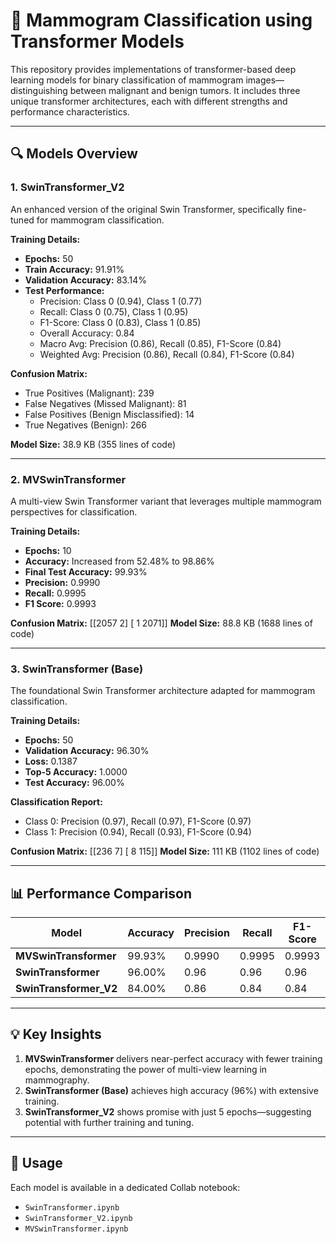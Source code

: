 # 🩻 Mammogram Classification using Transformer Models

This repository provides implementations of transformer-based deep learning models for binary classification of mammogram images—distinguishing between malignant and benign tumors. It includes three unique transformer architectures, each with different strengths and performance characteristics.

---

## 🔍 Models Overview

### 1. SwinTransformer_V2

An enhanced version of the original Swin Transformer, specifically fine-tuned for mammogram classification.

**Training Details:**
- **Epochs:** 50
- **Train Accuracy:** 91.91%  
- **Validation Accuracy:** 83.14%  
- **Test Performance:**
  - Precision: Class 0 (0.94), Class 1 (0.77)
  - Recall: Class 0 (0.75), Class 1 (0.95)
  - F1-Score: Class 0 (0.83), Class 1 (0.85)
  - Overall Accuracy: 0.84
  - Macro Avg: Precision (0.86), Recall (0.85), F1-Score (0.84)
  - Weighted Avg: Precision (0.86), Recall (0.84), F1-Score (0.84)

**Confusion Matrix:**
- True Positives (Malignant): 239  
- False Negatives (Missed Malignant): 81  
- False Positives (Benign Misclassified): 14  
- True Negatives (Benign): 266

**Model Size:** 38.9 KB (355 lines of code)

---

### 2. MVSwinTransformer

A multi-view Swin Transformer variant that leverages multiple mammogram perspectives for classification.

**Training Details:**
- **Epochs:** 10  
- **Accuracy:** Increased from 52.48% to 98.86%  
- **Final Test Accuracy:** 99.93%  
- **Precision:** 0.9990  
- **Recall:** 0.9995  
- **F1 Score:** 0.9993  

**Confusion Matrix:**
[[2057 2] [ 1 2071]]
**Model Size:** 88.8 KB (1688 lines of code)

---

### 3. SwinTransformer (Base)

The foundational Swin Transformer architecture adapted for mammogram classification.

**Training Details:**
- **Epochs:** 50  
- **Validation Accuracy:** 96.30%  
- **Loss:** 0.1387  
- **Top-5 Accuracy:** 1.0000  
- **Test Accuracy:** 96.00%  

**Classification Report:**
- Class 0: Precision (0.97), Recall (0.97), F1-Score (0.97)
- Class 1: Precision (0.94), Recall (0.93), F1-Score (0.94)

**Confusion Matrix:**
[[236 7] [ 8 115]]
**Model Size:** 111 KB (1102 lines of code)

---

## 📊 Performance Comparison

| Model               | Accuracy | Precision | Recall | F1-Score | Training Epochs |
|--------------------|----------|-----------|--------|----------|-----------------|
| **MVSwinTransformer** | 99.93%   | 0.9990    | 0.9995 | 0.9993   | 10              |
| **SwinTransformer**   | 96.00%   | 0.96      | 0.96   | 0.96     | 50              |
| **SwinTransformer_V2**| 84.00%   | 0.86      | 0.84   | 0.84     | 5               |

---

## 💡 Key Insights

1. **MVSwinTransformer** delivers near-perfect accuracy with fewer training epochs, demonstrating the power of multi-view learning in mammography.
2. **SwinTransformer (Base)** achieves high accuracy (96%) with extensive training.
3. **SwinTransformer_V2** shows promise with just 5 epochs—suggesting potential with further training and tuning.

---

## 🚀 Usage

Each model is available in a dedicated Collab notebook:
- `SwinTransformer.ipynb`
- `SwinTransformer_V2.ipynb`
- `MVSwinTransformer.ipynb`


